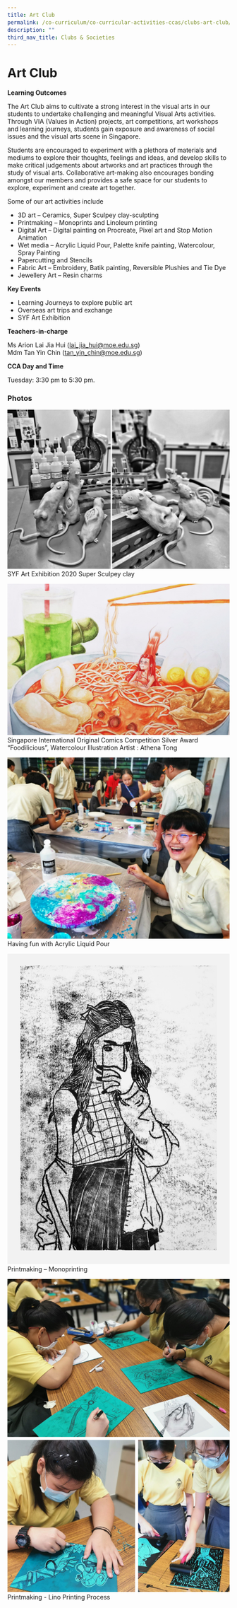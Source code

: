 ```yaml
---
title: Art Club
permalink: /co-curriculum/co-curricular-activities-ccas/clubs-art-club/
description: ""
third_nav_title: Clubs & Societies
---
```

# **Art Club**

**Learning Outcomes**

The Art Club aims to cultivate a strong interest in the visual arts in our students to undertake challenging and meaningful Visual Arts activities. Through VIA (Values in Action) projects, art competitions, art workshops and learning journeys, students gain exposure and awareness of social issues and the visual arts scene in Singapore. 

Students are encouraged to experiment with a plethora of materials and mediums to explore their thoughts, feelings and ideas, and develop skills to make critical judgements about artworks and art practices through the study of visual arts. Collaborative art-making also encourages bonding amongst our members and provides a safe space for our students to explore, experiment and create art together. 

Some of our art activities include

*   3D art – Ceramics, Super Sculpey clay-sculpting
*   Printmaking – Monoprints and Linoleum printing
*   Digital Art – Digital painting on Procreate, Pixel art and Stop Motion Animation
*   Wet media – Acrylic Liquid Pour, Palette knife painting, Watercolour, Spray Painting
*   Papercutting and Stencils
*   Fabric Art – Embroidery, Batik painting, Reversible Plushies and Tie Dye
*   Jewellery Art – Resin charms

**Key Events**

*   Learning Journeys to explore public art
*   Overseas art trips and exchange
*   SYF Art Exhibition  
    

**Teachers-in-charge**

Ms Arion Lai Jia Hui ([lai\_jia\_hui@moe.edu.sg](mailto:lai_jia_hui@moe.edu.sg))  
Mdm Tan Yin Chin ([tan\_yin\_chin@moe.edu.sg](mailto:tan_yin_chin@moe.edu.sg))

**CCA Day and Time**

Tuesday: 3:30 pm to 5:30 pm.

### Photos

![](/images/Photo-1-SYF-Art-exhibition-2020-sculpey-clay-scaled.jpg)
SYF Art Exhibition 2020 Super Sculpey clay

![](/images/Photo-2-SGIOCC-Silver-Award-Athena-Tong-scaled.jpeg)
Singapore International Original Comics Competition Silver Award “Foodilicious”, Watercolour Illustration Artist : Athena Tong

![](/images/Photo-3-Acrylic-Liquid-Pour-scaled.jpeg)
Having fun with Acrylic Liquid Pour

![](/images/Photo-4-Printmaking-Monoprint-scaled.jpg)
Printmaking – Monoprinting

![](/images/Photo-5-Printmaking-Lino-Printing-Process-scaled.jpg)
Printmaking - Lino Printing Process